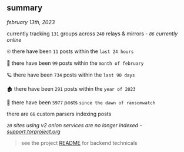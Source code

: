 
## summary
_february 13th, 2023_

currently tracking `131` groups across `240` relays & mirrors - _`86` currently online_

⏲ there have been `11` posts within the `last 24 hours`

🦈 there have been `99` posts within the `month of february`

🪐 there have been `734` posts within the `last 90 days`

🏚 there have been `291` posts within the `year of 2023`

🦕 there have been `5977` posts `since the dawn of ransomwatch`

there are `66` custom parsers indexing posts

_`20` sites using v2 onion services are no longer indexed - [support.torproject.org](https://support.torproject.org/onionservices/v2-deprecation/)_

> see the project [README](https://github.com/joshhighet/ransomwatch#ransomwatch--) for backend technicals
